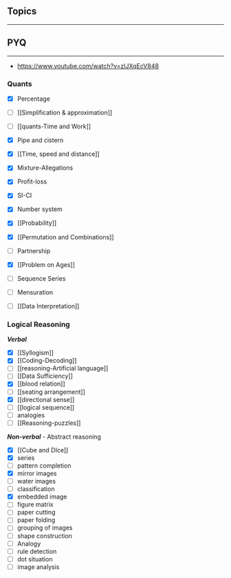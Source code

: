 ## Topics
---
## PYQ
---
- https://www.youtube.com/watch?v=zlJXqEcV848
### Quants

- [x] Percentage
- [ ] [[Simplification & approximation]]
- [ ] [[quants-Time and Work]]
- [x] Pipe and cistern
- [x] [[Time, speed and distance]]
- [x] Mixture-Allegations
- [x] Profit-loss
- [x] SI-CI
- [x] Number system
- [x] [[Probability]]
- [x] [[Permutation and Combinations]]
- [ ] Partnership
- [x] [[Problem on Ages]]
- [ ] Sequence Series
- [ ] Mensuration
- [ ] [[Data Interpretation]]



### Logical Reasoning
***Verbal***
- [x] [[Syllogism]]
- [x] [[Coding-Decoding]]
- [ ] [[reasoning-Artificial language]]
- [ ] [[Data Sufficiency]]
- [x] [[blood relation]]
- [ ] [[seating arrangement]]
- [x] [[directional sense]]
- [ ] [[logical sequence]]
- [ ] analogies
- [ ] [[Reasoning-puzzles]]

***Non-verbal*** - Abstract reasoning
- [x] [[Cube and DIce]]
- [x] series
- [ ] pattern completion
- [x] mirror images
- [ ] water images
- [ ] classification
- [x] embedded image
- [ ] figure matrix
- [ ] paper cutting
- [ ] paper folding
- [ ] grouping of images
- [ ] shape construction
- [ ] Analogy
- [ ] rule detection
- [ ] dot situation
- [ ] image analysis
